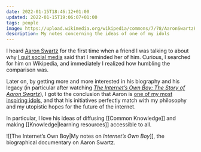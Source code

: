 ```yaml
---
date: 2022-01-15T18:46:12+01:00
updated: 2022-01-15T19:06:07+01:00
tags: people
image: https://upload.wikimedia.org/wikipedia/commons/7/78/AaronSwartzPIPA.jpg
description: My notes concerning the ideas of one of my idols
---
```

I heard [Aaron Swartz](https://en.wikipedia.org/wiki/Aaron_Swartz 'Aaron Swartz on Wikipedia') for the first time when a friend I was talking to about why [I quit social media](https://quitsocialmedia.club 'quitsocialmedia.club') said that I reminded her of him. Curious, I searched for him on Wikipedia, and immediately I realized how humbling the comparison was.

Later on, by getting more and more interested in his biography and his legacy (in particular after watching <cite>[The Internet’s Own Boy: The Story of Aaron Swartz](https://en.wikipedia.org/wiki/The_Internet's_Own_Boy '“The Internet’s Own Boy: The Story of Aaron Swartz„ on Wikipedia')</cite>), I got to the conclusion that Aaron is [one of my most inspiring idols](https://tommi.space/people#aaron-swartz 'Aaron Swartz in the list of all my favorite people'), and that his initiatives perfectly match with my philosophy and my utopistic hopes for the future of the internet.

In particular, I love his ideas of diffusing [[Common Knowledge]] and making [[Knowledge|learning resources]] accessible to all.

![[The Internet’s Own Boy|My notes on *Internet’s Own Boy*]], the biographical documentary on Aaron Swartz.

